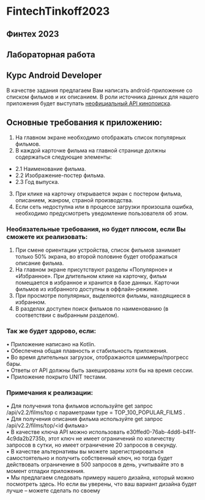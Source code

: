 # FintechTinkoff2023

## Финтех 2023
## Лабораторная работа
## Курс Android Developer
В качестве задания предлагаем Вам написать android-приложение со списком фильмов и их описанием.
В роли источника данных для нашего приложения будет выступать [неофициальный API кинопоиска](https://kinopoiskapiunofficial.tech/).
## Основные требования к приложению:
1. На главном экране необходимо отображать список популярных фильмов.
2. В каждой карточке фильма на главной странице должны содержаться следующие элементы:
* 2.1 Наименование фильма.
* 2.2 Изображение-постер фильма.
* 2.3 Год выпуска.
3. При клике на карточку открывается экран с постером фильма, описанием, жанром, страной производства.
4. Если сеть недоступна или в процессе загрузки произошла ошибка, необходимо предусмотреть уведомление пользователя об этом.
### Необязательные требования, но будет плюсом, если Вы сможете их реализовать:
1. При смене ориентации устройства, список фильмов занимает только 50% экрана, во второй половине будет отображаться описание фильма.
2. На главном экране присутствуют разделы «Популярное» и «Избранное». При длительном клике на карточку, фильм помещается в избранное и хранится в базе данных. Карточки фильмов из избранного доступны в оффлайн-режиме.
3. При просмотре популярных, выделяются фильмы, находящиеся в избранном.
4. В разделах доступен поиск фильмов по наименованию (в соответствии с выбранным разделом).
### Так же будет здорово, если:  
• Приложение написано на Kotlin.    
• Обеспечена общая плавность и стабильность приложения.   
• Во время длительных загрузок, отображаются шиммеры/прогресс бары.   
• Ответы от API должны быть закешированы хотя бы на время сессии.   
• Приложение покрыто UNIT тестами.   
### Примечания к реализации: 
• Для получения топа фильмов используйте get запрос /api/v2.2/films/top с параметрами type = TOP_100_POPULAR_FILMS .   
• Для получения описания фильма используйте get запрос /api/v2.2/films/top/<id фильма>   
• В качестве ключа API можно использовать e30ffed0-76ab-4dd6-b41f-4c9da2b2735b, этот ключ не имеет ограничений по количеству запросов в сутки, но имеет ограничение 20 запросов в секунду.    
• В качестве альтернативы вы можете зарегистрироваться самостоятельно и получить собственный ключ, но тогда будет действовать ограничение в 500 запросов в день, учитывайте это в момент отладки приложения.  
• Мы предлагаем следовать примеру нашего дизайна, который можно посмотреть здесь. Но если вы уверены, что ваш вариант дизайна будет лучше – можете сделать по своему  
